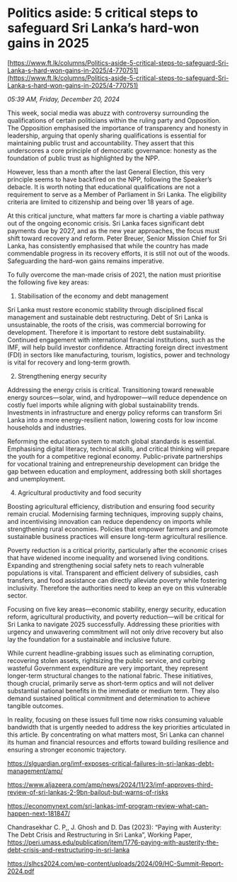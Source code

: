 # Politics aside: 5 critical steps to safeguard Sri Lanka’s hard-won gains in 2025

[https://www.ft.lk/columns/Politics-aside-5-critical-steps-to-safeguard-Sri-Lanka-s-hard-won-gains-in-2025/4-770751](https://www.ft.lk/columns/Politics-aside-5-critical-steps-to-safeguard-Sri-Lanka-s-hard-won-gains-in-2025/4-770751)

*05:39 AM, Friday, December 20, 2024*

This week, social media was abuzz with controversy surrounding the qualifications of certain politicians within the ruling party and Opposition. The Opposition emphasised the importance of transparency and honesty in leadership, arguing that openly sharing qualifications is essential for maintaining public trust and accountability. They assert that this underscores a core principle of democratic governance: honesty as the foundation of public trust as highlighted by the NPP.

However, less than a month after the last General Election, this very principle seems to have backfired on the NPP, following the Speaker’s debacle. It is worth noting that educational qualifications are not a requirement to serve as a Member of Parliament in Sri Lanka. The eligibility criteria are limited to citizenship and being over 18 years of age.

At this critical juncture, what matters far more is charting a viable pathway out of the ongoing economic crisis. Sri Lanka faces significant debt payments due by 2027, and as the new year approaches, the focus must shift toward recovery and reform. Peter Breuer, Senior Mission Chief for Sri Lanka, has consistently emphasised that while the country has made commendable progress in its recovery efforts, it is still not out of the woods. Safeguarding the hard-won gains remains imperative.

To fully overcome the man-made crisis of 2021, the nation must prioritise the following five key areas:

1. Stabilisation of the economy and debt management

Sri Lanka must restore economic stability through disciplined fiscal management and sustainable debt restructuring. Debt of Sri Lanka is unsustainable, the roots of the crisis, was commercial borrowing for development. Therefore it is important to restore debt sustainability. Continued engagement with international financial institutions, such as the IMF, will help build investor confidence. Attracting foreign direct investment (FDI) in sectors like manufacturing, tourism, logistics, power and technology is vital for recovery and long-term growth.

2. Strengthening energy security

Addressing the energy crisis is critical. Transitioning toward renewable energy sources—solar, wind, and hydropower—will reduce dependence on costly fuel imports while aligning with global sustainability trends. Investments in infrastructure and energy policy reforms can transform Sri Lanka into a more energy-resilient nation, lowering costs for low income households and industries.

Reforming the education system to match global standards is essential. Emphasising digital literacy, technical skills, and critical thinking will prepare the youth for a competitive regional economy. Public-private partnerships for vocational training and entrepreneurship development can bridge the gap between education and employment, addressing both skill shortages and unemployment.

4. Agricultural productivity and food security

Boosting agricultural efficiency, distribution and ensuring food security remain crucial. Modernising farming techniques, improving supply chains, and incentivising innovation can reduce dependency on imports while strengthening rural economies. Policies that empower farmers and promote sustainable business practices will ensure long-term agricultural resilience.

Poverty reduction is a critical priority, particularly after the economic crises that have widened income inequality and worsened living conditions. Expanding and strengthening social safety nets to reach vulnerable populations is vital. Transparent and efficient delivery of subsidies, cash transfers, and food assistance can directly alleviate poverty while fostering inclusivity. Therefore the authorities need to keep an eye on this vulnerable sector.

Focusing on five key areas—economic stability, energy security, education reform, agricultural productivity, and poverty reduction—will be critical for Sri Lanka to navigate 2025 successfully. Addressing these priorities with urgency and unwavering commitment will not only drive recovery but also lay the foundation for a sustainable and inclusive future.

While current headline-grabbing issues such as eliminating corruption, recovering stolen assets, rightsizing the public service, and curbing wasteful Government expenditure are very important, they represent longer-term structural changes to the national fabric. These initiatives, though crucial, primarily serve as short-term optics and will not deliver substantial national benefits in the immediate or medium term. They also demand sustained political commitment and determination to achieve tangible outcomes.

In reality, focusing on these issues full time now risks consuming valuable bandwidth that is urgently needed to address the key priorities articulated in this article. By concentrating on what matters most, Sri Lanka can channel its human and financial resources and efforts toward building resilience and ensuring a stronger economic trajectory.

https://slguardian.org/imf-exposes-critical-failures-in-sri-lankas-debt-management/amp/

https://www.aljazeera.com/amp/news/2024/11/23/imf-approves-third-review-of-sri-lankas-2-9bn-bailout-but-warns-of-risks

https://economynext.com/sri-lankas-imf-program-review-what-can-happen-next-181847/

Chandrasekhar C. P,, J. Ghosh and D. Das (2023): “Paying with Austerity: The Debt Crisis and Restructuring in Sri Lanka”, Working Paper, https://peri.umass.edu/publication/item/1776-paying-with-austerity-the-debt-crisis-and-restructuring-in-sri-lanka

https://slhcs2024.com/wp-content/uploads/2024/09/HC-Summit-Report-2024.pdf

